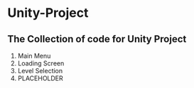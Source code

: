 # Unity-Project
## The Collection of code for Unity Project

1. Main Menu
2. Loading Screen
3. Level Selection
4. PLACEHOLDER
